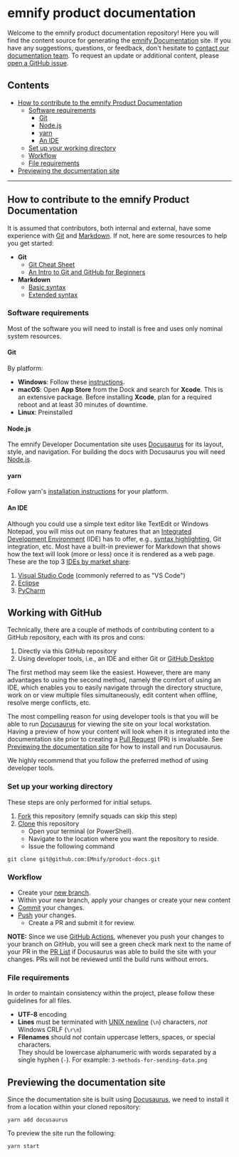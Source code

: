 # emnify product documentation


Welcome to the emnify product documentation repository!
Here you will find the content source for generating the [emnify Documentation](https://emnify.github.io/product-docs/) site.
If you have any suggestions, questions, or feedback, don't hesitate to [contact our documentation team](mailto:docs@emnify.com).
To request an update or additional content, please [open a GitHub issue](https://github.com/emnify/product-docs/issues/new).

## Contents

- [How to contribute to the emnify Product Documentation](#how-to-contribute-to-the-emnify-product-documentation)
    - [Software requirements]()
        - [Git](#git)
        - [Node.js](#nodejs)
        - [yarn](#yarn)
        - [An IDE](#an-ide)
    - [Set up your working directory](#set-up-your-working-directory)
    - [Workflow](#workflow)
    - [File requirements](#file-requirements)
- [Previewing the documentation site](#previewing-the-documentation-site)

---

## How to contribute to the emnify Product Documentation

It is assumed that contributors, both internal and external, have some experience with [Git](https://git-scm.com/) and [Markdown](https://daringfireball.net/projects/markdown/).
If not, here are some resources to help you get started:

- **Git**
  - [Git Cheat Sheet](https://education.github.com/git-cheat-sheet-education.pdf)
  - [An Intro to Git and GitHub for Beginners](https://product.hubspot.com/blog/git-and-github-tutorial-for-beginners)
- **Markdown**
  - [Basic syntax](https://www.markdownguide.org/basic-syntax/)
  - [Extended syntax](https://www.markdownguide.org/extended-syntax/)

### Software requirements

Most of the software you will need to install is free and uses only nominal system resources.

#### Git

By platform:

- **Windows**: Follow these [instructions](https://www.atlassian.com/git/tutorials/install-git#windows).
- **macOS**:
Open **App Store** from the Dock and search for **Xcode**.
This is an extensive package.
Before installing **Xcode**, plan for a required reboot and at least 30 minutes of downtime.
- **Linux**: Preinstalled

#### Node.js

The emnify Developer Documentation site uses [Docusaurus](https://docusaurus.io/showcase?tags=meta) for its layout, style, and navigation.
For building the docs with Docusaurus you will need [Node.js](https://nodejs.org/en/about/).

#### yarn

Follow yarn's [installation instructions](https://classic.yarnpkg.com/en/docs/install) for your platform.

#### An IDE

Although you could use a simple text editor like TextEdit or Windows Notepad, you will miss out on many features that an [Integrated Development Environment](https://www.codecademy.com/article/what-is-an-ide) (IDE) has to offer, e.g., [syntax highlighting](https://code.visualstudio.com/api/language-extensions/syntax-highlight-guide), Git integration, etc.
Most have a built-in previewer for Markdown that shows how the text will look (more or less) once it is rendered as a web page.
These are the top 3 [IDEs by market share](https://pypl.github.io/IDE.html):

1. [Visual Studio Code](https://code.visualstudio.com/) (commonly referred to as "VS Code")
1. [Eclipse](https://www.eclipse.org/downloads/)
1. [PyCharm](https://www.jetbrains.com/pycharm/)

## Working with GitHub

Technically, there are a couple of methods of contributing content to a GitHub repository, each with its pros and cons:

1. Directly via this GitHub repository
1. Using developer tools, i.e., an IDE and either Git or [GitHub Desktop](https://help.github.com/en/desktop)

The first method may seem like the easiest.
However, there are many advantages to using the second method, namely the comfort of using an IDE, which enables you to easily navigate through the directory structure, work on or view multiple files simultaneously, edit content when offline, resolve merge conflicts, etc.

The most compelling reason for using developer tools is that you will be able to run [Docusaurus](https://docusaurus.io/) for viewing the site on your local workstation.
Having a preview of how your content will look when it is integrated into the documentation site prior to creating a [Pull Request](https://docs.github.com/en/pull-requests) (PR) is invaluable.
See [Previewing the documentation site](#previewing-the-documentation-site) for how to install and run Docusaurus.

We highly recommend that you follow the preferred method of using developer tools.

### Set up your working directory

These steps are only performed for initial setups.

1. [Fork](https://docs.github.com/github/getting-started-with-github/fork-a-repo) this repository (emnify squads can skip this step)
2. [Clone](https://help.github.com/en/github/creating-cloning-and-archiving-repositories/cloning-a-repository) this repository
    - Open your terminal (or PowerShell).
    - Navigate to the location where you want the repository to reside.
    - Issue the following command
```
git clone git@github.com:EMnify/product-docs.git
```

### Workflow

- Create your [new branch](https://help.github.com/en/desktop/contributing-to-projects/creating-a-branch-for-your-work).
- Within your new branch, apply your changes or create your new content
- [Commit](https://docs.github.com/en/pull-requests/committing-changes-to-your-project) your changes.
- [Push](https://docs.github.com/en/get-started/quickstart/contributing-to-projects#making-and-pushing-changes) your changes.
    - Create a PR and submit it for review.

**NOTE:** Since we use [GitHub Actions](https://github.com/EMnify/product-docs/actions), whenever you push your changes to your branch on GitHub, you will see a green check mark next to the name of your PR in the [PR List](0https://github.com/EMnify/product-docs/pulls) if Docusaurus was able to build the site with your changes.
PRs will not be reviewed until the build runs without errors.

### File requirements

In order to maintain consistency within the project, please follow these guidelines for all files.

- **UTF-8** encoding
- **Lines** must be terminated with [UNIX newline](https://en.wikipedia.org/wiki/Newline#Representation) (`\n`) characters, *not* Windows CRLF (`\r\n`)
- **Filenames** should *not* contain uppercase letters, spaces, or special characters.  
They should be lowercase alphanumeric with words separated by a single hyphen (`-`). For example: `3-methods-for-sending-data.png`


## Previewing the documentation site

Since the documentation site is built using [Docusaurus](https://docusaurus.io/showcase?tags=meta), we need to install it from a location within your cloned repository:

```
yarn add docusaurus
```

To preview the site run the following:

```
yarn start
```